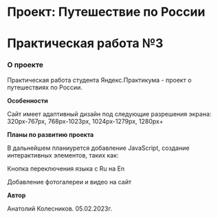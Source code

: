 # Проект: Путешествие по России

# Практическая работа №3

### О проекте

Практическая работа студента Яндекс.Практикума - проект о путешествиях по России.

**Особенности**

Сайт имеет адаптивный дизайн под следующие разрешения экрана:
320px-767px,
768px-1023px,
1024px-1279px,
1280px+

**Планы по развитию проекта**

В дальнейшем планиурется добавление JavaScript, создание интерактивных элементов, таких как:

Кнопка переключения языка с Ru на En

Добавление фотогалереи и видео на сайт

**Автор**

Анатолий Колесников. 05.02.2023г.
